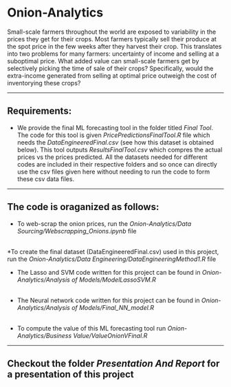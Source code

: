 # Onion-Analytics
Small-scale farmers throughout the world are exposed to variability in the prices they get for their crops. Most farmers typically sell their produce at the spot price in the few weeks after they harvest their crop. This translates into two problems for many farmers: uncertainty of income and selling at a suboptimal price. What added value can small-scale farmers get by selectively picking the time of sale of their crops? Specifically, would the extra-income generated from selling at optimal price outweigh the cost of inventorying these crops?

---

## Requirements:
* We provide the final ML forecasting tool in the folder titled *Final Tool*. The code for this tool is given *PricePredictionsFinalTool.R* file which needs the *DataEngineeredFinal.csv* (see how this dataset is obtained below). This tool outputs *ResultsFinalTool.csv* which compres the actual prices vs the prices predicted. All the datasets needed for different codes are included in their respective folders and so once can directly use the csv files given here without needing to run the code to form these csv data files.
---


## The code is oraganized as follows:
* To web-scrap the onion prices, run the *Onion-Analytics/Data Sourcing/Webscrapping_Onions.ipynb* file<br/><br/>

*To create the final dataset (DataEngineeredFinal.csv) used in this project, run the *Onion-Analytics/Data Engineering/DataEngineeringMethod1.R* file

* The Lasso and SVM code written for this project can be found in *Onion-Analytics/Analysis of Models/ModelLassoSVM.R* <br/><br/>

* The Neural network code written for this project can be found in *Onion-Analytics/Analysis of Models/Final_NN_model.R* <br/><br/>

* To compute the value of this ML forecasting tool run *Onion-Analytics/Business Value/ValueOnionVFinal.R*
---

## Checkout the folder *Presentation And Report* for a presentation of this project
